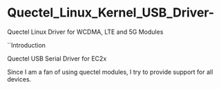 # Quectel_Linux_Kernel_USB_Driver-
Quectel Linux Driver for WCDMA, LTE and 5G Modules 

‍‍‍``Introduction

Quectel USB Serial Driver for EC2x

Since I am a fan of using quectel modules, I try to provide support for all devices.

